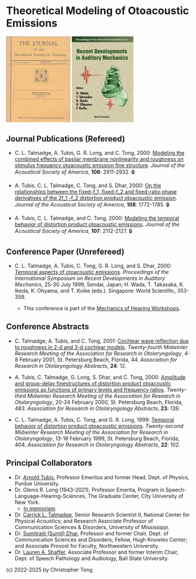 # Theoretical Modeling of Otoacoustic Emissions

<img src="jasa_cover.jpg" width="175" >  <img src="sendai_cover.jpg" width="168" > 

## Journal Publications (Refereed)

- C. L. Talmadge, A. Tubis, G. R. Long, and C. Tong, 2000:  [Modeling the combined effects of basilar membrane nonlinearity and roughness on stimulus frequency otoacoustic emission fine structure](https://doi.org/10.1121/1.1321012). *Journal of the Acoustical Society of America*, **108**: 2911-2932.  :lock:

- A. Tubis, C. L. Talmadge, C. Tong, and S. Dhar, 2000: [On the relationships between the fixed-f_1, fixed-f_2 and fixed-ratio phase derivatives of the 2f_1 -f_2 
distortion product otoacoustic emission](https://doi.org/10.1121/1.1310666). *Journal of the Acoustical Society of America*, **108**:  1772-1785.  :lock:

- A. Tubis, C. L. Talmadge, and C. Tong, 2000:  [Modeling the temporal behavior of distortion product otoacoustic emissions](https://doi.org/10.1121/1.428493).  *Journal of the Acoustical Society of America*, **107**:  2112-2127.  :lock:

## Conference Paper (Unrefereed)

- C. L. Talmadge, A. Tubis, C. Tong, G. R. Long, and S. Dhar, 2000:  [Temporal aspects of otoacoustic emissions](https://www.mechanicsofhearing.org/mohdl/pdfs/MoH/MoH1999/Talmadge-etal-MoHProceedings-1999.pdf). *Proceedings of the International Symposium on Recent Developments in Auditory
Mechanics*, 25-30 July 1999, Sendai, Japan; H. Wada, T. Takasaka, K. Ikeda, K. Ohyama, and T. Koike (eds.).  Singapore:  World Scientific, 353-359.

  - This conference is part of the [Mechanics of Hearing Workshops](https://mechanicsofhearing.org/).

## Conference Abstracts

- C. Talmadge, A. Tubis, and C. Tong, 2001:  [Cochlear wave reflection due to roughness in 2-d and 3-d cochlear models](aro2001ex.PNG).  *Twenty-fourth Midwinter Research Meeting of the Association for Research in Otolaryngology*, 4-8 February 2001, St. Petersburg Beach, Florida, 44. *Association for Research in Otolaryngology Abstracts*, **24**: 12.

- A. Tubis, C. Talmadge, G. Long, S. Dhar, and C. Tong, 2000: [Amplitude and group-delay finestructures of distortion product otoacoustic emissions as functions of primary levels and frequency ratios](aro2000ex.PNG).  *Twenty-third Midwinter Research Meeting of the Association for Research in Otolaryngology*, 20-24 February 2000, St. Petersburg Beach, Florida, 483. *Association for Research in Otolaryngology Abstracts*, **23**: 139.

- C. L. Talmadge, A. Tubis, C. Tong, and G. R. Long, 1999:  [Temporal behavior of distortion product  otoacoustic emissions](aro1999ex.PNG). *Twenty-second Midwinter Research Meeting 
of the Association for Research in Otolaryngology*, 13-18 February 1999, St. Petersburg Beach, Florida, 404.   *Association for Research in Otolaryngology Abstracts*, **22**: 102.

## Principal Collaborators

- Dr. [Arnold Tubis](https://www.physics.purdue.edu/people/faculty/atu.php), Professor Emeritus and former Head, Dept. of Physics, Purdue University.
- Dr. Glenis R. Long (1943-2021), Professor Emerita, Program in Speech-Language-Hearing-Sciences, The Graduate Center, City University of New York.
  - [In memoriam](https://www.gc.cuny.edu/news/memoriam-professor-emerita-glenis-r-long).
- Dr. [Carrick L. Talmadge](https://olemiss.edu/profiles/clt.php), Senior Research Scientist II, National Center for Physical Acoustics; and Research Associate Professor of Communication Sciences & Disorders, University of Mississippi.
- Dr. [Sumitrajit (Sumit) Dhar](https://communication.northwestern.edu/faculty/sumitrajit-dhar/), Professor and former Chair, Dept. of Communication Sciences and Disorders; Fellow, Hugh Knowles Center; and Associate Provost for Faculty, Northwestern University.
- Dr. [Lauren A. Shaffer](https://www.bsu.edu/academics/collegesanddepartments/spaa/about-us/directory/shafferlauren), Associate Professor and former Interim Chair, Dept. of Speech Pathology and Audiology, Ball State University.


(c) 2022-2025 by Christopher Tong
